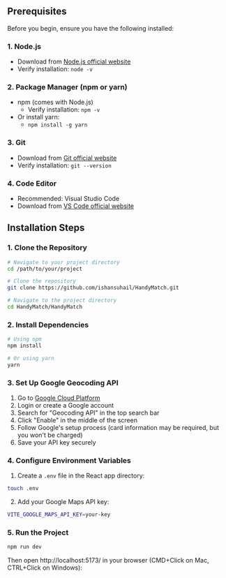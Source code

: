 

## Prerequisites

Before you begin, ensure you have the following installed:

### 1. Node.js
- Download from [Node.js official website](https://nodejs.org/)
- Verify installation: `node -v`

### 2. Package Manager (npm or yarn)
- npm (comes with Node.js)
  - Verify installation: `npm -v`
- Or install yarn:
  - `npm install -g yarn`

### 3. Git
- Download from [Git official website](https://git-scm.com/)
- Verify installation: `git --version`

### 4. Code Editor
- Recommended: Visual Studio Code
- Download from [VS Code official website](https://code.visualstudio.com/)

## Installation Steps

### 1. Clone the Repository
```bash
# Navigate to your project directory
cd /path/to/your/project

# Clone the repository
git clone https://github.com/ishansuhail/HandyMatch.git

# Navigate to the project directory
cd HandyMatch/HandyMatch
```

### 2. Install Dependencies
```bash
# Using npm
npm install

# Or using yarn
yarn
```

### 3. Set Up Google Geocoding API
1. Go to [Google Cloud Platform](https://console.cloud.google.com)
2. Login or create a Google account
3. Search for "Geocoding API" in the top search bar
4. Click "Enable" in the middle of the screen
5. Follow Google's setup process (card information may be required, but you won't be charged)
6. Save your API key securely

### 4. Configure Environment Variables
1. Create a `.env` file in the React app directory:
```bash
touch .env
```

2. Add your Google Maps API key:
```bash
VITE_GOOGLE_MAPS_API_KEY=your-key
```

### 5. Run the Project
```bash
npm run dev
```
Then open http://localhost:5173/ in your browser (CMD+Click on Mac, CTRL+Click on Windows):
